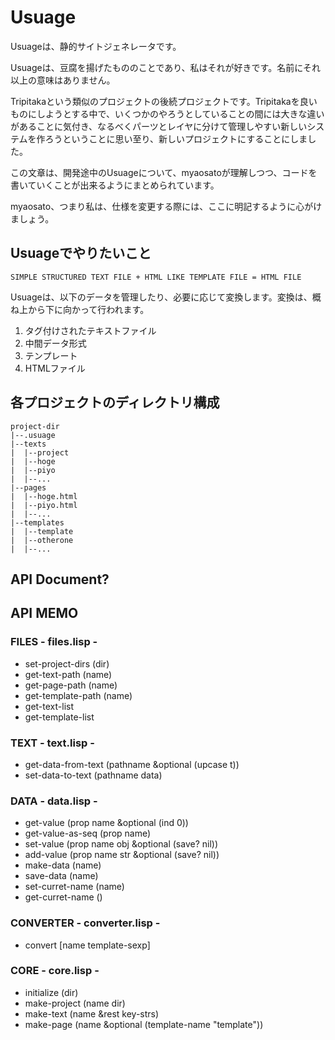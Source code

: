 # Usuage

Usuageは、静的サイトジェネレータです。

Usuageは、豆腐を揚げたもののことであり、私はそれが好きです。名前にそれ以上の意味はありません。

Tripitakaという類似のプロジェクトの後続プロジェクトです。Tripitakaを良いものにしようとする中で、いくつかのやろうとしていることの間には大きな違いがあることに気付き、なるべくパーツとレイヤに分けて管理しやすい新しいシステムを作ろうということに思い至り、新しいプロジェクトにすることにしました。

この文章は、開発途中のUsuageについて、myaosatoが理解しつつ、コードを書いていくことが出来るようにまとめられています。

myaosato、つまり私は、仕様を変更する際には、ここに明記するように心がけましょう。

## Usuageでやりたいこと

    SIMPLE STRUCTURED TEXT FILE + HTML LIKE TEMPLATE FILE = HTML FILE

Usuageは、以下のデータを管理したり、必要に応じて変換します。変換は、概ね上から下に向かって行われます。

1. タグ付けされたテキストファイル
2. 中間データ形式
3. テンプレート
4. HTMLファイル

## 各プロジェクトのディレクトリ構成

    project-dir
    |--.usuage
    |--texts
    |  |--project
    |  |--hoge
    |  |--piyo
    |  |--...
    |--pages
    |  |--hoge.html
    |  |--piyo.html
    |  |--...
    |--templates
    |  |--template
    |  |--otherone
    |  |--...

## API Document?

## API MEMO

### FILES - files.lisp -

* set-project-dirs (dir)
* get-text-path (name)
* get-page-path (name)
* get-template-path (name)
* get-text-list
* get-template-list

### TEXT - text.lisp - 

* get-data-from-text (pathname &optional (upcase t))
* set-data-to-text (pathname data)

### DATA - data.lisp - 

* get-value (prop name &optional (ind 0))
* get-value-as-seq (prop name)
* set-value (prop name obj &optional (save? nil))
* add-value (prop name str &optional (save? nil))
* make-data (name)
* save-data (name)
* set-curret-name (name)
* get-curret-name ()

### CONVERTER - converter.lisp -

* convert [name template-sexp]

### CORE - core.lisp -

* initialize (dir)
* make-project (name dir)
* make-text (name &rest key-strs)
* make-page (name &optional (template-name "template"))

